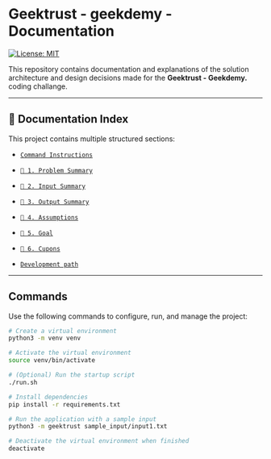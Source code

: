 # Geektrust - geekdemy - Documentation

[![License: MIT](https://img.shields.io/badge/License-MIT-yellow.svg)](./LICENSE)

This repository contains documentation and explanations of the solution architecture and design decisions made for the **Geektrust - Geekdemy.** coding challange.

---

## 📂 Documentation Index

This project contains multiple structured sections:

- [`Command Instructions`](#commands)
- [`📘 1. Problem Summary`](docs/context.md)
- [`📘 2. Input Summary`](docs/sampleio.md#-input-commands)
- [`📘 3. Output Summary`](docs/sampleio.md#-output-format)
- [`📘 4. Assumptions`](docs/assumptions.md)
- [`📘 5. Goal`](docs/goal.md)
- [`📘 6. Cupons`](docs/cupons.md)

- [`Development path`](docs/development_path.md)

---

## Commands

Use the following commands to configure, run, and manage the project:

```bash
# Create a virtual environment
python3 -m venv venv

# Activate the virtual environment
source venv/bin/activate

# (Optional) Run the startup script
./run.sh

# Install dependencies
pip install -r requirements.txt

# Run the application with a sample input
python3 -m geektrust sample_input/input1.txt

# Deactivate the virtual environment when finished
deactivate
